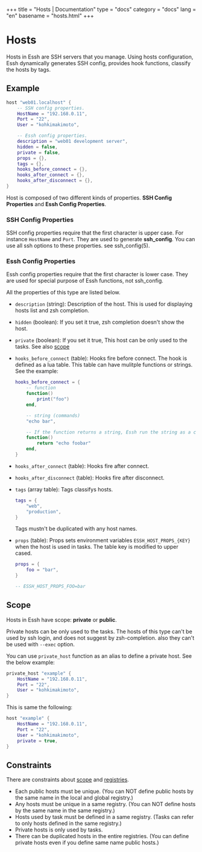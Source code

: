 +++
title = "Hosts | Documentation"
type = "docs"
category = "docs"
lang = "en"
basename = "hosts.html"
+++

# Hosts

Hosts in Essh are SSH servers that you manage. Using hosts configuration, Essh dynamically generates SSH config, provides hook functions, classify the hosts by tags.

## Example

~~~lua
host "web01.localhost" {
    -- SSH config properties.
    HostName = "192.168.0.11",
    Port = "22",
    User = "kohkimakimoto",

    -- Essh config properties.
    description = "web01 development server",
    hidden = false,
    private = false,
    props = {},
    tags = {},
    hooks_before_connect = {},
    hooks_after_connect = {},
    hooks_after_disconnect = {},
}
~~~

Host is composed of two different kinds of properties. **SSH Config Properties** and **Essh Config Properties**.

### SSH Config Properties

SSH config properties require that the first character is upper case.
For instance `HostName` and `Port`. They are used to generate **ssh_config**. You can use all ssh options to these properties. see ssh_config(5).

### Essh Config Properties

Essh config properties require that the first character is lower case.
They are used for special purpose of Essh functions, not ssh_config.

All the properties of this type are listed below.

* `description` (string): Description of the host. This is used for displaying hosts list and zsh completion.

* `hidden` (boolean): If you set it true, zsh completion doesn't show the host.

* `private` (boolean): If you set it true, This host can be only used to the tasks. See also [scope](#scope)

* `hooks_before_connect` (table): Hooks fire before connect. The hook is defined as a lua table. This table can have mulitple functions or strings. See the example:

    ~~~lua
    hooks_before_connect = {
        -- function
        function()
            print("foo")
        end,

        -- string (commands)
        "echo bar",

        -- If the function returns a string, Essh run the string as a command.
        function()
            return "echo foobar"
        end,
    }
    ~~~

* `hooks_after_connect` (table): Hooks fire after connect.

* `hooks_after_disconnect` (table): Hooks fire after disconnect.

* `tags` (array table): Tags classifys hosts.

    ~~~lua
    tags = {
        "web",
        "production",
    }
    ~~~

    Tags mustn't be duplicated with any host names.

* `props` (table): Props sets environment variables `ESSH_HOST_PROPS_{KEY}` when the host is used in tasks. The table key is modified to upper cased.

    ~~~lua
    props = {
        foo = "bar",
    }

    -- ESSH_HOST_PROPS_FOO=bar
    ~~~

## Scope

Hosts in Essh have scope: **private** or **public**.

Private hosts can be only used to the tasks. The hosts of this type can't be used by ssh login, and does not suggest by zsh-completion. also they can't be used with `--exec` option.

You can use `private_host` function as an alias to define a private host. See the below example:

~~~lua
private_host "example" {
    HostName = "192.168.0.11",
    Port = "22",
    User = "kohkimakimoto",
}
~~~

This is same the following:

~~~lua
host "example" {
    HostName = "192.168.0.11",
    Port = "22",
    User = "kohkimakimoto",
    private = true,
}
~~~

## Constraints

There are constraints about [scope](#scope) and [registries](configuration-files.html#registries).

* Each public hosts must be unique. (You can NOT define public hosts by the same name in the local and global registry.)
* Any hosts must be unique in a same registry. (You can NOT define hosts by the same name in the same registry.)
* Hosts used by task must be defined in a same registry. (Tasks can refer to only hosts defined in the same registry.)
* Private hosts is only used by tasks.
* There can be duplicated hosts in the entire registries. (You can define private hosts even if you define same name public hosts.)
